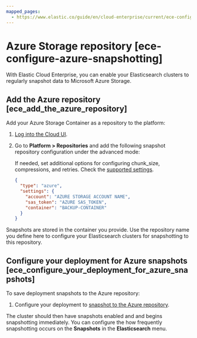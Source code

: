 ```yaml
---
mapped_pages:
  - https://www.elastic.co/guide/en/cloud-enterprise/current/ece-configure-azure-snapshotting.html
---
```


# Azure Storage repository [ece-configure-azure-snapshotting]

With Elastic Cloud Enterprise, you can enable your Elasticsearch clusters to regularly snapshot data to Microsoft Azure Storage.


## Add the Azure repository [ece_add_the_azure_repository]

Add your Azure Storage Container as a repository to the platform:

1. [Log into the Cloud UI](../../deploy/cloud-enterprise/log-into-cloud-ui.md).
2. Go to **Platform > Repositories** and add the following snapshot repository configuration under the advanced mode:

    If needed, set additional options for configuring chunk_size, compressions, and retries. Check the [supported settings](https://www.elastic.co/guide/en/elasticsearch/reference/current/repository-azure.html#repository-azure-repository-settings).

    ```json
    {
      "type": "azure",
      "settings": {
        "account": "AZURE STORAGE ACCOUNT NAME",
        "sas_token": "AZURE SAS_TOKEN",
        "container": "BACKUP-CONTAINER"
      }
    }
    ```


Snapshots are stored in the container you provide. Use the repository name you define here to configure your Elasticsearch clusters for snapshotting to this repository.


## Configure your deployment for Azure snapshots [ece_configure_your_deployment_for_azure_snapshots]

To save deployment snapshots to the Azure repository:

1. Configure your deployment to [snapshot to the Azure repository](cloud-enterprise.md).

The cluster should then have snapshots enabled and and begins snapshotting immediately. You can configure the how frequently snapshotting occurs on the **Snapshots** in the **Elasticsearch** menu.

